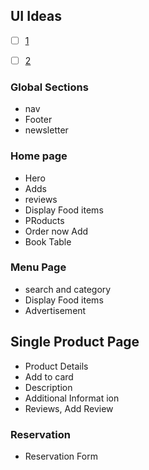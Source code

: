 ## UI Ideas
 - [ ] [1 ](https://preview.themeforest.net/item/fazfood-fast-food-restaurant-wordpress-theme/full_screen_preview/49172959)

- [ ] [2 ](https://preview.themeforest.net/item/pizzetta-pizza-restaurant-cafe-wordpress-theme/full_screen_preview/19209143)


### Global Sections
- nav 
- Footer 
- newsletter 


### Home page 
 
- Hero 
- Adds
- reviews 
- Display Food items 
- PRoducts 
- Order now Add 
- Book Table 


### Menu Page
- search and category 
- Display Food items     
- Advertisement 

## Single Product Page 
-  Product Details 
- Add to card 
- Description 
- Additional Informat   ion 
 - Reviews, Add Review


 ### Reservation
 - Reservation Form 

